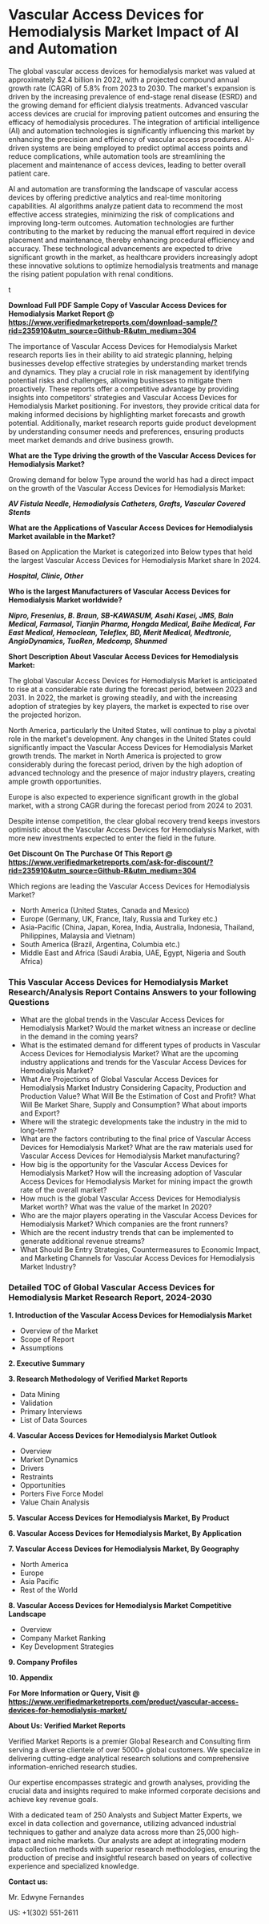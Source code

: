 <meta name="title" content="Global Vascular Access Devices for Hemodialysis Market Impact of AI and Automation"><meta name="description" content="The global vascular access devices for hemodialysis market was valued at approximately $2.4 billion in 2022, with a projected compound annual growth rate (CAGR) of 5.8"><meta name="title" content="Vascular Access Devices for Hemodialysis Market Size, Share, Scope, Trends, Growth, Opportunities, Analysis, Forecast"><h1>Vascular Access Devices for Hemodialysis Market Impact of AI and Automation</h1><p>The global vascular access devices for hemodialysis market was valued at approximately $2.4 billion in 2022, with a projected compound annual growth rate (CAGR) of 5.8% from 2023 to 2030. The market's expansion is driven by the increasing prevalence of end-stage renal disease (ESRD) and the growing demand for efficient dialysis treatments. Advanced vascular access devices are crucial for improving patient outcomes and ensuring the efficacy of hemodialysis procedures. The integration of artificial intelligence (AI) and automation technologies is significantly influencing this market by enhancing the precision and efficiency of vascular access procedures. AI-driven systems are being employed to predict optimal access points and reduce complications, while automation tools are streamlining the placement and maintenance of access devices, leading to better overall patient care.</p><p>AI and automation are transforming the landscape of vascular access devices by offering predictive analytics and real-time monitoring capabilities. AI algorithms analyze patient data to recommend the most effective access strategies, minimizing the risk of complications and improving long-term outcomes. Automation technologies are further contributing to the market by reducing the manual effort required in device placement and maintenance, thereby enhancing procedural efficiency and accuracy. These technological advancements are expected to drive significant growth in the market, as healthcare providers increasingly adopt these innovative solutions to optimize hemodialysis treatments and manage the rising patient population with renal conditions.</p>t</p><p id="" class=""><strong>Download Full PDF Sample Copy of Vascular Access Devices for Hemodialysis Market Report @ <a href="https://www.verifiedmarketreports.com/download-sample/?rid=235910&utm_source=Github-R&utm_medium=304" target="_blank">https://www.verifiedmarketreports.com/download-sample/?rid=235910&utm_source=Github-R&utm_medium=304</a></strong></p><p>The importance of&nbsp;Vascular Access Devices for Hemodialysis Market research reports lies in their ability to aid strategic planning, helping businesses develop effective strategies by understanding market trends and dynamics. They play a crucial role in risk management by identifying potential risks and challenges, allowing businesses to mitigate them proactively. These reports offer a competitive advantage by providing insights into competitors' strategies and Vascular Access Devices for Hemodialysis Market positioning. For investors, they provide critical data for making informed decisions by highlighting market forecasts and growth potential. Additionally, market research reports guide product development by understanding consumer needs and preferences, ensuring products meet market demands and drive business growth.</p><p><strong>What are the&nbsp;Type driving the growth of the Vascular Access Devices for Hemodialysis Market?</strong></p><p id="" class="">Growing demand for below Type around the world has had a direct impact on the growth of the Vascular Access Devices for Hemodialysis Market:</p><em><strong>AV Fistula Needle, Hemodialysis Catheters, Grafts, Vascular Covered Stents</strong></em></p><strong>What are the&nbsp;Applications&nbsp;of Vascular Access Devices for Hemodialysis Market available in the Market?</strong></p><p id="" class="">Based on Application the Market is categorized into Below types that held the largest Vascular Access Devices for Hemodialysis Market share In 2024.</p><em><strong>Hospital, Clinic, Other</strong></em></p><strong>Who is the largest Manufacturers of Vascular Access Devices for Hemodialysis Market worldwide?</strong></p><p><em><strong>Nipro, Fresenius, B. Braun, SB-KAWASUM, Asahi Kasei, JMS, Bain Medical, Farmasol, Tianjin Pharma, Hongda Medical, Baihe Medical, Far East Medical, Hemoclean, Teleflex, BD, Merit Medical, Medtronic, AngioDynamics, TuoRen, Medcomp, Shunmed</strong></em></p><p id="" class=""><strong>Short Description About Vascular Access Devices for Hemodialysis Market:</strong></p><p>The global Vascular Access Devices for Hemodialysis Market is anticipated to rise at a considerable rate during the forecast period, between 2023 and 2031. In 2022, the market is growing steadily, and with the increasing adoption of strategies by key players, the market is expected to rise over the projected horizon.</p><p>North America, particularly the United States, will continue to play a pivotal role in the market's development. Any changes in the United States could significantly impact the Vascular Access Devices for Hemodialysis Market growth trends. The market in North America is projected to grow considerably during the forecast period, driven by the high adoption of advanced technology and the presence of major industry players, creating ample growth opportunities.</p><p>Europe is also expected to experience significant growth in the global market, with a strong CAGR during the forecast period from 2024 to 2031.</p><p>Despite intense competition, the clear global recovery trend keeps investors optimistic about the Vascular Access Devices for Hemodialysis Market, with more new investments expected to enter the field in the future.</p><p id="" class=""><strong>Get Discount On The Purchase Of This Report @ <a href="https://www.verifiedmarketreports.com/ask-for-discount/?rid=235910&utm_source=Github-R&utm_medium=304" target="_blank">https://www.verifiedmarketreports.com/ask-for-discount/?rid=235910&utm_source=Github-R&utm_medium=304</a></strong></p>Which regions are leading the Vascular Access Devices for Hemodialysis Market?</p><ul><li>North America (United States, Canada and Mexico)</li><li>Europe (Germany, UK, France, Italy, Russia and Turkey etc.)</li><li>Asia-Pacific (China, Japan, Korea, India, Australia, Indonesia, Thailand, Philippines, Malaysia and Vietnam)</li><li>South America (Brazil, Argentina, Columbia etc.)</li><li>Middle East and Africa (Saudi Arabia, UAE, Egypt, Nigeria and South Africa)</li></ul><h3 id="" class="">This Vascular Access Devices for Hemodialysis Market Research/Analysis Report Contains Answers to your following Questions</h3><ul><li>What are the global trends in the Vascular Access Devices for Hemodialysis Market? Would the market witness an increase or decline in the demand in the coming years?</li><li>What is the estimated demand for different types of products in Vascular Access Devices for Hemodialysis Market? What are the upcoming industry applications and trends for the Vascular Access Devices for Hemodialysis Market?</li><li>What Are Projections of Global Vascular Access Devices for Hemodialysis Market Industry Considering Capacity, Production and Production Value? What Will Be the Estimation of Cost and Profit? What Will Be Market Share, Supply and Consumption? What about imports and Export?</li><li>Where will the strategic developments take the industry in the mid to long-term?</li><li>What are the factors contributing to the final price of Vascular Access Devices for Hemodialysis Market? What are the raw materials used for Vascular Access Devices for Hemodialysis Market manufacturing?</li><li>How big is the opportunity for the Vascular Access Devices for Hemodialysis Market? How will the increasing adoption of Vascular Access Devices for Hemodialysis Market for mining impact the growth rate of the overall market?</li><li>How much is the global Vascular Access Devices for Hemodialysis Market worth? What was the value of the market In 2020?</li><li>Who are the major players operating in the Vascular Access Devices for Hemodialysis Market? Which companies are the front runners?</li><li>Which are the recent industry trends that can be implemented to generate additional revenue streams?</li><li>What Should Be Entry Strategies, Countermeasures to Economic Impact, and Marketing Channels for Vascular Access Devices for Hemodialysis Market Industry?</li></ul><h3 id="" class="">Detailed TOC of Global Vascular Access Devices for Hemodialysis Market Research Report, 2024-2030</h3><p id="" class=""><strong>1. Introduction of the Vascular Access Devices for Hemodialysis Market</strong></p><ul><li>Overview of the Market</li><li>Scope of Report</li><li>Assumptions</li></ul><p id="" class=""><strong>2. Executive Summary</strong></p><p id="" class=""><strong>3. Research Methodology of Verified Market Reports</strong></p><ul><li>Data Mining</li><li>Validation</li><li>Primary Interviews</li><li>List of Data Sources</li></ul><p id="" class=""><strong>4. Vascular Access Devices for Hemodialysis Market Outlook</strong></p><ul><li>Overview</li><li>Market Dynamics</li><li>Drivers</li><li>Restraints</li><li>Opportunities</li><li>Porters Five Force Model</li><li>Value Chain Analysis</li></ul><p id="" class=""><strong>5. Vascular Access Devices for Hemodialysis Market, By Product</strong></p><p id="" class=""><strong>6. Vascular Access Devices for Hemodialysis Market, By Application</strong></p><p id="" class=""><strong>7. Vascular Access Devices for Hemodialysis Market, By Geography</strong></p><ul><li>North America</li><li>Europe</li><li>Asia Pacific</li><li>Rest of the World</li></ul><p id="" class=""><strong>8. Vascular Access Devices for Hemodialysis Market Competitive Landscape</strong></p><ul><li>Overview</li><li>Company Market Ranking</li><li>Key Development Strategies</li></ul><p id="" class=""><strong>9. Company Profiles</strong></p><p id="" class=""><strong>10. Appendix</strong></p><p id="" class=""><strong>For More Information or Query, Visit @ <a href="https://www.verifiedmarketreports.com/product/vascular-access-devices-for-hemodialysis-market/" target="_blank">https://www.verifiedmarketreports.com/product/vascular-access-devices-for-hemodialysis-market/</a></strong></p><p id="" class=""><strong>About Us: Verified Market Reports</strong></p><p id="" class="">Verified Market Reports is a premier Global Research and Consulting firm serving a diverse clientele of over 5000+ global customers. We specialize in delivering cutting-edge analytical research solutions and comprehensive information-enriched research studies.</p><p id="" class="">Our expertise encompasses strategic and growth analyses, providing the crucial data and insights required to make informed corporate decisions and achieve key revenue goals.</p><p id="" class="">With a dedicated team of 250 Analysts and Subject Matter Experts, we excel in data collection and governance, utilizing advanced industrial techniques to gather and analyze data across more than 25,000 high-impact and niche markets. Our analysts are adept at integrating modern data collection methods with superior research methodologies, ensuring the production of precise and insightful research based on years of collective experience and specialized knowledge.</p><p id="" class=""><strong>Contact us:</strong></p><p id="" class="">Mr. Edwyne Fernandes</p><p id="" class="">US: +1(302) 551-2611</p>